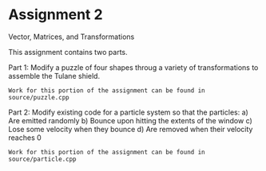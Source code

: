 # Assignment 2

Vector, Matrices, and Transformations

This assignment contains two parts.

Part 1:
	Modify a puzzle of four shapes throug a variety of transformations to assemble the Tulane shield.

	Work for this portion of the assignment can be found in source/puzzle.cpp

Part 2:
	Modify existing code for a particle system so that the particles:
	a) Are emitted randomly
	b) Bounce upon hitting the extents of the window
	c) Lose some velocity when they bounce
	d) Are removed when their velocity reaches 0

	Work for this portion of the assignment can be found in source/particle.cpp

